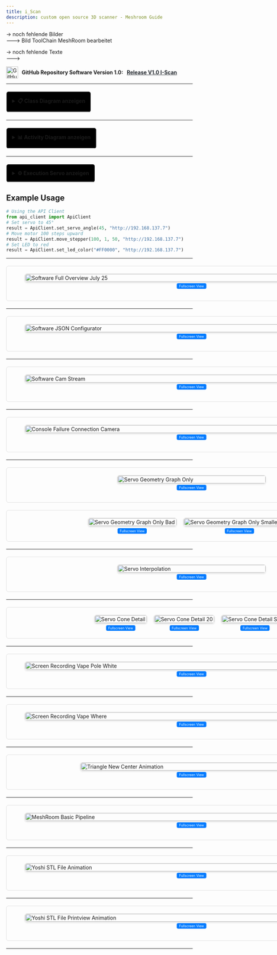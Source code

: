 ```yaml
---
title: i_Scan
description: custom open source 3D scanner - Meshroom Guide
---
```


-> noch fehlende Bilder \
---> Bild ToolChain MeshRoom bearbeitet 

-> noch fehlende Texte \
---> 

<div style="display: flex; align-items: center; gap: 10px; margin-bottom: 10px;">
  <img src="https://github.githubassets.com/images/modules/logos_page/GitHub-Mark.png" alt="GitHub Logo" style="width:32px; height:32px;">
  <strong>GitHub Repository Software Version 1.0:</strong>
  <a href="https://github.com/Nr44suessauer/I-Scan/tree/ReleaseVersion1.0" target="_blank" style="font-weight: bold; color: #24292f;">Release V1.0 I-Scan</a>
</div>

---


<details style="margin: 20px 0; border: 1px solid #ddd; border-radius: 6px; overflow: hidden; width: fit-content;">
  <summary style="background:hsl(0, 0.00%, 0.00%); padding: 15px; cursor: pointer; font-weight: bold; border-bottom: 1px solid #ddd; color: var(--color-primary); width: fit-content;">
    📋 Class Diagram anzeigen
  </summary>
  <div style="padding: 20px; width: 100vw; max-width: 1000px;">
    <div style="display: flex; flex-direction: row; align-items: flex-start; gap: 32px;">
      <div style="flex: 0 0 400px; min-width: 400px;">
        <h4 style="text-align: center; margin-bottom: 5px; font-size: 12px;">Class Diagram</h4>
        <iframe 
          src="https://docs.google.com/viewer?url=https://github.com/Nr44suessauer/nr44suessauer.github.io/raw/main/nuxt-app/assets/pictures/I-Scan/ClassDiagram_overview.pdf&embedded=true" 
          width="900px" 
          height="500px" 
          style="border: 1px solid #ddd; border-radius: 6px; box-shadow: 0 2px 4px rgba(0,0,0,0.1);">
        </iframe>
        <p style="text-align: center; margin-top: 5px;">
          <a href="https://github.com/Nr44suessauer/nr44suessauer.github.io/raw/main/nuxt-app/assets/pictures/I-Scan/ClassDiagram_overview.pdf" target="_blank" style="padding: 2px 6px; background: #007bff; color: white; text-decoration: none; border-radius: 4px; font-size: 9px;">
          Fullscreen View
          </a>
        </p>
      </div>
    </div>
    <details>
      <summary><strong>API Client Functions</strong></summary>
      <div style="overflow-x:auto;">
        <table>
          <thead>
            <tr>
              <th>Function</th>
              <th>Description</th>
              <th>Parameters</th>
              <th>Return Values</th>
              <th>Endpoint</th>
            </tr>
          </thead>
          <tbody>
            <tr>
              <td><code>make_request</code></td>
              <td>Sends an HTTP request to the specified API endpoint</td>
              <td><code>endpoint</code> (str): API endpoint<br><code>params</code> (dict, optional): Parameters<br><code>base_url</code> (str): Base URL<br><code>timeout</code> (int): Timeout in seconds</td>
              <td>str: API response or error message</td>
              <td>Variable</td>
            </tr>
            <tr>
              <td><code>set_servo_angle</code></td>
              <td>Sets the servo angle via the API</td>
              <td><code>angle</code> (int): Angle 0-90 degrees<br><code>base_url</code> (str): Base URL</td>
              <td>str: Confirmation message with result</td>
              <td>/setServo</td>
            </tr>
            <tr>
              <td><code>move_stepper</code></td>
              <td>Controls the stepper motor via the API</td>
              <td><code>steps</code> (int): Number of steps<br><code>direction</code> (int): Direction (1=up, -1=down)<br><code>speed</code> (int, optional): Speed<br><code>base_url</code> (str): Base URL</td>
              <td>str: Confirmation message with result</td>
              <td>/setMotor</td>
            </tr>
            <tr>
              <td><code>set_led_color</code></td>
              <td>Sets the LED color via the API</td>
              <td><code>color_hex</code> (str): Hex color code (e.g. &quot;#FF0000&quot;)<br><code>base_url</code> (str): Base URL</td>
              <td>str: Confirmation message with result</td>
              <td>/hexcolor</td>
            </tr>
            <tr>
              <td><code>set_led_brightness</code></td>
              <td>Sets the LED brightness via the API</td>
              <td><code>brightness</code> (int): Brightness 0-100%<br><code>base_url</code> (str): Base URL</td>
              <td>str: Confirmation message with result</td>
              <td>/setBrightness</td>
            </tr>
            <tr>
              <td><code>get_button_state</code></td>
              <td>Queries the button status via the API</td>
              <td><code>base_url</code> (str): Base URL<br><code>nocache</code> (bool): Prevent caching</td>
              <td>str: Button status response</td>
              <td>/getButtonState</td>
            </tr>
            <tr>
              <td><code>is_button_pressed</code></td>
              <td>Checks if button is pressed based on API response</td>
              <td><code>response</code>: API response to check</td>
              <td>bool: True if pressed, False otherwise</td>
              <td>-</td>
            </tr>
          </tbody>
        </table>
      </div>
    </details>
    <details>
      <summary><strong>Device Control Functions</strong></summary>
      <div style="overflow-x:auto;">
        <table>
          <thead>
            <tr>
              <th>Function</th>
              <th>Description</th>
              <th>Parameters</th>
              <th>Return Values</th>
              <th>Usage</th>
            </tr>
          </thead>
          <tbody>
            <tr>
              <td><code>servo_cmd</code></td>
              <td>Executes servo command directly</td>
              <td>None (uses GUI values)</td>
              <td>None (logs result)</td>
              <td>Direct servo control</td>
            </tr>
            <tr>
              <td><code>servo_auto_position_cmd</code></td>
              <td>Automatic servo positioning based on Y-position</td>
              <td>None (uses current position)</td>
              <td>None (logs result)</td>
              <td>Automatic alignment</td>
            </tr>
            <tr>
              <td><code>update_servo_target_center</code></td>
              <td>Updates target center for servo calculations</td>
              <td><code>center_x</code> (float): X coordinate<br><code>center_y</code> (float): Y coordinate</td>
              <td>None</td>
              <td>Configuration</td>
            </tr>
            <tr>
              <td><code>stepper_cmd</code></td>
              <td>Executes stepper motor command directly</td>
              <td>None (uses GUI values)</td>
              <td>None (logs result)</td>
              <td>Direct motor control</td>
            </tr>
            <tr>
              <td><code>led_cmd</code></td>
              <td>Sets LED color directly</td>
              <td>None (uses GUI values)</td>
              <td>None (logs result)</td>
              <td>LED color control</td>
            </tr>
            <tr>
              <td><code>bright_cmd</code></td>
              <td>Sets LED brightness directly</td>
              <td>None (uses GUI values)</td>
              <td>None (logs result)</td>
              <td>LED brightness control</td>
            </tr>
            <tr>
              <td><code>button_cmd</code></td>
              <td>Queries button status directly</td>
              <td>None</td>
              <td>None (logs status)</td>
              <td>Button status query</td>
            </tr>
            <tr>
              <td><code>home_func</code></td>
              <td>Executes home function (reference movement)</td>
              <td>None</td>
              <td>None (logs result)</td>
              <td>Initialization</td>
            </tr>
          </tbody>
        </table>
      </div>
    </details>
    <details>
      <summary><strong>Servo Angle Calculator Functions</strong></summary>
      <div style="overflow-x:auto;">
        <table>
          <thead>
            <tr>
              <th>Function</th>
              <th>Description</th>
              <th>Parameters</th>
              <th>Return Values</th>
              <th>Purpose</th>
            </tr>
          </thead>
          <tbody>
            <tr>
              <td><code>calculate_servo_angle_from_position</code></td>
              <td>Calculates servo angle based on Y-position</td>
              <td><code>current_y_position</code> (float): Current Y position</td>
              <td>int: Servo angle 0-90°</td>
              <td>Position calculation</td>
            </tr>
            <tr>
              <td><code>calculate_targeting_angle</code></td>
              <td>Calculates direct targeting angle to target center</td>
              <td><code>current_y_position</code> (float): Current Y position</td>
              <td>tuple: (angle_in_degrees, servo_angle)</td>
              <td>Target acquisition</td>
            </tr>
            <tr>
              <td><code>get_angle_info</code></td>
              <td>Returns detailed information about angle calculation</td>
              <td><code>current_y_position</code> (float): Current Y position</td>
              <td>dict: Detailed angle information</td>
              <td>Debug/Analysis</td>
            </tr>
            <tr>
              <td><code>update_target_center</code></td>
              <td>Updates target center coordinates</td>
              <td><code>new_x</code> (float): New X coordinate<br><code>new_y</code> (float): New Y coordinate</td>
              <td>None</td>
              <td>Configuration</td>
            </tr>
            <tr>
              <td><code>validate_servo_angle</code></td>
              <td>Checks if servo angle is valid</td>
              <td><code>angle</code> (int): Angle to check</td>
              <td>bool: True if valid (0-90°)</td>
              <td>Validation</td>
            </tr>
          </tbody>
        </table>
      </div>
    </details>
    <details>
      <summary><strong>Camera Configuration Functions</strong></summary>
      <div style="overflow-x:auto;">
        <table>
          <thead>
            <tr>
              <th>Function</th>
              <th>Description</th>
              <th>Parameters</th>
              <th>Return Values</th>
              <th>Purpose</th>
            </tr>
          </thead>
          <tbody>
            <tr>
              <td><code>load_config</code></td>
              <td>Loads configuration from JSON file</td>
              <td>None</td>
              <td>bool: True on success</td>
              <td>Initialization</td>
            </tr>
            <tr>
              <td><code>save_config</code></td>
              <td>Saves configuration to JSON file</td>
              <td>None</td>
              <td>bool: True on success</td>
              <td>Persistence</td>
            </tr>
            <tr>
              <td><code>create_default_config</code></td>
              <td>Creates default configuration</td>
              <td>None</td>
              <td>None</td>
              <td>Fallback</td>
            </tr>
            <tr>
              <td><code>get_cameras</code></td>
              <td>Gets all camera configurations</td>
              <td>None</td>
              <td>List[Dict]: Camera list</td>
              <td>Query</td>
            </tr>
            <tr>
              <td><code>get_enabled_cameras</code></td>
              <td>Gets only enabled cameras</td>
              <td>None</td>
              <td>List[Dict]: Enabled cameras</td>
              <td>Filtering</td>
            </tr>
            <tr>
              <td><code>get_camera_by_index</code></td>
              <td>Gets camera by index</td>
              <td><code>index</code> (int): Camera index</td>
              <td>Optional[Dict]: Camera or None</td>
              <td>Single query</td>
            </tr>
            <tr>
              <td><code>add_camera</code></td>
              <td>Adds new camera</td>
              <td><code>index</code> (int): Index<br><code>verbindung</code> (str): Connection<br><code>beschreibung</code> (str): Description<br><code>name</code> (str, optional): Name</td>
              <td>bool: True on success</td>
              <td>Configuration</td>
            </tr>
            <tr>
              <td><code>update_camera</code></td>
              <td>Updates camera configuration</td>
              <td><code>index</code> (int): Index<br><code>**kwargs</code>: Properties</td>
              <td>bool: True on success</td>
              <td>Modification</td>
            </tr>
            <tr>
              <td><code>remove_camera</code></td>
              <td>Removes camera from configuration</td>
              <td><code>index</code> (int): Index to remove</td>
              <td>bool: True on success</td>
              <td>Management</td>
            </tr>
            <tr>
              <td><code>parse_verbindung</code></td>
              <td>Parses connection string</td>
              <td><code>verbindung</code> (str): Connection string</td>
              <td>Dict: Parsed connection data</td>
              <td>Processing</td>
            </tr>
          </tbody>
        </table>
      </div>
    </details>   
    <details>
      <summary><strong>Queue Operations Functions</strong></summary>
      <div style="overflow-x:auto;">
        <table>
          <thead>
            <tr>
              <th>Function</th>
              <th>Description</th>
              <th>Parameters</th>
              <th>Return Values</th>
              <th>Purpose</th>
            </tr>
          </thead>
          <tbody>
            <tr>
              <td><code>add</code></td>
              <td>Adds operation to queue</td>
              <td><code>operation_type</code> (str): Operation type<br><code>params</code> (dict): Parameters<br><code>description</code> (str): Description</td>
              <td>None</td>
              <td>Queue management</td>
            </tr>
            <tr>
              <td><code>clear</code></td>
              <td>Empties the queue</td>
              <td>None</td>
              <td>None</td>
              <td>Reset</td>
            </tr>
            <tr>
              <td><code>import_from_csv</code></td>
              <td>Imports operations from CSV file</td>
              <td><code>file_path</code> (str): Path to CSV file</td>
              <td>bool: True on success</td>
              <td>Import</td>
            </tr>
            <tr>
              <td><code>export_to_csv</code></td>
              <td>Exports operations to CSV file</td>
              <td><code>file_path</code> (str): Target path</td>
              <td>bool: True on success</td>
              <td>Export</td>
            </tr>
            <tr>
              <td><code>remove</code></td>
              <td>Removes operation by index</td>
              <td><code>index</code> (int): Index to remove</td>
              <td>None</td>
              <td>Single removal</td>
            </tr>
            <tr>
              <td><code>execute_all</code></td>
              <td>Executes all operations in queue</td>
              <td><code>base_url</code> (str): API URL<br><code>widgets</code> (dict): GUI widgets<br><code>position_var</code>: Position<br><code>servo_angle_var</code>: Servo angle<br><code>last_distance_value</code>: Last distance<br><code>run_in_thread</code> (bool): Threading</td>
              <td>None</td>
              <td>Batch execution</td>
            </tr>
            <tr>
              <td><code>execute_single_operation</code></td>
              <td>Executes single operation</td>
              <td><code>operation</code>: Operation<br><code>base_url</code> (str): API URL<br>Additional parameters like <code>execute_all</code></td>
              <td>None</td>
              <td>Single execution</td>
            </tr>
            <tr>
              <td><code>pause_queue</code></td>
              <td>Pauses queue execution</td>
              <td>None</td>
              <td>None</td>
              <td>Control</td>
            </tr>
            <tr>
              <td><code>resume_queue</code></td>
              <td>Resumes queue execution</td>
              <td>None</td>
              <td>None</td>
              <td>Control</td>
            </tr>
            <tr>
              <td><code>stop_queue</code></td>
              <td>Stops queue execution</td>
              <td>None</td>
              <td>None</td>
              <td>Control</td>
            </tr>
          </tbody>
        </table>
      </div>
    </details>   
  </div>
</details>


---

<details style="margin: 20px 0; border: 1px solid #ddd; border-radius: 6px; overflow: hidden; width: fit-content;">
  <summary style="background:hsl(0, 0.00%, 0.00%); padding: 15px; cursor: pointer; font-weight: bold; border-bottom: 1px solid #ddd; color: var(--color-primary); width: fit-content;">
    📊 Activity Diagram anzeigen
  </summary>
  <div style="padding: 20px; width: 100vw; max-width: 1000px;">
    <div style="display: flex; align-items: flex-start; gap: 20px;">
      <div style="flex: 0 0 400px;">
        <h4 style="text-align: center; margin-bottom: 5px; font-size: 12px;">Activity Diagram</h4>
        <iframe 
          src="https://docs.google.com/viewer?url=https://github.com/Nr44suessauer/nr44suessauer.github.io/raw/main/nuxt-app/assets/pictures/I-Scan/full_activity_diagram_modular_version.pdf&embedded=true" 
          width="900px" 
          height="500px" 
          style="border: 1px solid #ddd; border-radius: 6px; box-shadow: 0 2px 4px rgba(0,0,0,0.1);">
        </iframe>
        <p style="text-align: center; margin-top: 5px;">
          <a href="https://github.com/Nr44suessauer/nr44suessauer.github.io/raw/main/nuxt-app/assets/pictures/I-Scan/full_activity_diagram_modular_version.pdf" target="_blank" style="padding: 2px 6px; background: #007bff; color: white; text-decoration: none; border-radius: 4px; font-size: 9px;">
            Fullscreen View
          </a>
        </p>
      </div>
    </div>
  </div>
</details>

---

<details style="margin: 20px 0; border: 1px solid #ddd; border-radius: 6px; overflow: hidden; width: fit-content;">
  <summary style="background:hsl(0, 0.00%, 0.00%); padding: 15px; cursor: pointer; font-weight: bold; border-bottom: 1px solid #ddd; color: var(--color-primary); width: fit-content;">
    ⚙️ Execution Servo anzeigen
  </summary>
  <div style="padding: 20px; width: 100vw; max-width: 1000px;">
    <div style="display: flex; align-items: flex-start; gap: 20px;">
      <div style="flex: 0 0 400px;">
        <h4 style="text-align: center; margin-bottom: 5px; font-size: 12px;">Execution Servo</h4>
        <iframe 
          src="https://docs.google.com/viewer?url=https://github.com/Nr44suessauer/nr44suessauer.github.io/raw/main/nuxt-app/assets/pictures/I-Scan/execution_servo.pdf&embedded=true" 
          width="900px" 
          height="350px" 
          style="border: 1px solid #ddd; border-radius: 6px; box-shadow: 0 2px 4px rgba(0,0,0,0.1);">
        </iframe>
        <p style="text-align: center; margin-top: 5px;">
          <a href="https://github.com/Nr44suessauer/nr44suessauer.github.io/raw/main/nuxt-app/assets/pictures/I-Scan/execution_servo.pdf" target="_blank" style="padding: 2px 6px; background: #007bff; color: white; text-decoration: none; border-radius: 4px; font-size: 9px;">
            Fullscreen View
          </a>
        </p>
      </div>
    </div>
  </div>
</details>




## Example Usage

```python
# Using the API Client
from api_client import ApiClient
# Set servo to 45°
result = ApiClient.set_servo_angle(45, "http://192.168.137.7")
# Move motor 100 steps upward
result = ApiClient.move_stepper(100, 1, 50, "http://192.168.137.7")
# Set LED to red
result = ApiClient.set_led_color("#FF0000", "http://192.168.137.7")
```
</details>

---

</details>

<div style="margin: 20px 0; border: 1px solid #ddd; border-radius: 6px; overflow: hidden; width: fit-content; padding: 20px; width: 100vw; max-width: 1000px;">
  <div style="display: flex; align-items: center; justify-content: center;">
    <img 
      src="https://github.com/Nr44suessauer/I-Scan/blob/main/docs/pictures/Software_Full_July25.PNG?raw=true" 
      alt="Software Full Overview July 25" 
      style="max-width: 900px; width: 100%; border: 1px solid #ddd; border-radius: 6px; box-shadow: 0 2px 4px rgba(0,0,0,0.1);" 
    />
  </div>
  <p style="text-align: center; margin-top: 5px;">
    <a href="https://github.com/Nr44suessauer/I-Scan/blob/main/docs/pictures/Software_Full_July25.PNG?raw=true" target="_blank" style="padding: 2px 6px; background: #007bff; color: white; text-decoration: none; border-radius: 4px; font-size: 9px;">
      Fullscreen View
    </a>
  </p>
</div>

---

<div style="margin: 20px 0; border: 1px solid #ddd; border-radius: 6px; overflow: hidden; width: fit-content; padding: 20px; width: 100vw; max-width: 1000px;">
  <div style="display: flex; align-items: center; justify-content: center;">
    <img 
      src="https://github.com/Nr44suessauer/I-Scan/blob/main/docs/pictures/Software_JSON_Configurator.PNG?raw=true" 
      alt="Software JSON Configurator" 
      style="max-width: 900px; width: 100%; border: 1px solid #ddd; border-radius: 6px; box-shadow: 0 2px 4px rgba(0,0,0,0.1);" 
    />
  </div>
  <p style="text-align: center; margin-top: 5px;">
    <a href="https://github.com/Nr44suessauer/I-Scan/blob/main/docs/pictures/Software_JSON_Configurator.PNG?raw=true" target="_blank" style="padding: 2px 6px; background: #007bff; color: white; text-decoration: none; border-radius: 4px; font-size: 9px;">
      Fullscreen View
    </a>
  </p>
</div>


---

<div style="margin: 20px 0; border: 1px solid #ddd; border-radius: 6px; overflow: hidden; width: fit-content; padding: 20px; width: 100vw; max-width: 1000px;">
  <div style="display: flex; align-items: center; justify-content: center;">
    <img 
      src="https://github.com/Nr44suessauer/I-Scan/blob/main/docs/pictures/Software_Cam_Stream.PNG?raw=true" 
      alt="Software Cam Stream" 
      style="max-width: 900px; width: 100%; border: 1px solid #ddd; border-radius: 6px; box-shadow: 0 2px 4px rgba(0,0,0,0.1);" 
    />
  </div>
  <p style="text-align: center; margin-top: 5px;">
    <a href="https://github.com/Nr44suessauer/I-Scan/blob/main/docs/pictures/Software_Cam_Stream.PNG?raw=true" target="_blank" style="padding: 2px 6px; background: #007bff; color: white; text-decoration: none; border-radius: 4px; font-size: 9px;">
      Fullscreen View
    </a>
  </p>
</div>


---

<div style="margin: 20px 0; border: 1px solid #ddd; border-radius: 6px; overflow: hidden; width: fit-content; padding: 20px; width: 100vw; max-width: 1000px;">
  <div style="display: flex; align-items: center; justify-content: center;">
    <img 
      src="https://github.com/Nr44suessauer/I-Scan/blob/main/docs/pictures/Console_failure_connection_camera.PNG?raw=true" 
      alt="Console Failure Connection Camera" 
      style="max-width: 900px; width: 100%; border: 1px solid #ddd; border-radius: 6px; box-shadow: 0 2px 4px rgba(0,0,0,0.1);" 
    />
  </div>
  <p style="text-align: center; margin-top: 5px;">
    <a href="https://github.com/Nr44suessauer/I-Scan/blob/main/docs/pictures/Console_failure_connection_camera.PNG?raw=true" target="_blank" style="padding: 2px 6px; background: #007bff; color: white; text-decoration: none; border-radius: 4px; font-size: 9px;">
      Fullscreen View
    </a>
  </p>
</div>

---



<div style="margin: 20px 0; border: 1px solid #ddd; border-radius: 6px; overflow: hidden; width: fit-content; padding: 20px; width: 100vw; max-width: 1000px;">
  <div style="display: flex; align-items: center; justify-content: center;">
    <img 
      src="https://github.com/Nr44suessauer/I-Scan/blob/main/docs/pictures/06_servo_geometry_graph_only.png?raw=true" 
      alt="Servo Geometry Graph Only" 
      style="max-width: 400px; width: 100%; border: 1px solid #ddd; border-radius: 6px; box-shadow: 0 2px 4px rgba(0,0,0,0.1);" 
    />
  </div>
  <p style="text-align: center; margin-top: 5px;">
    <a href="https://github.com/Nr44suessauer/I-Scan/blob/main/docs/pictures/06_servo_geometry_graph_only.png?raw=true" target="_blank" style="padding: 2px 6px; background: #007bff; color: white; text-decoration: none; border-radius: 4px; font-size: 9px;">
      Fullscreen View
    </a>
  </p>
</div>



<div style="margin: 20px 0; border: 1px solid #ddd; border-radius: 6px; overflow: hidden; width: fit-content; padding: 20px; width: 100vw; max-width: 1000px;">
  <div style="display: flex; flex-direction: row; align-items: flex-end; justify-content: center; gap: 20px;">
    <div style="display: flex; flex-direction: column; align-items: center;">
      <img 
        src="https://github.com/Nr44suessauer/I-Scan/blob/main/docs/pictures/06_servo_geometry_graph_only_bad.png?raw=true" 
        alt="Servo Geometry Graph Only Bad" 
        style="max-width: 300px; width: 100%; border: 1px solid #ddd; border-radius: 6px; box-shadow: 0 2px 4px rgba(0,0,0,0.1);" 
      />
      <a href="https://github.com/Nr44suessauer/I-Scan/blob/main/docs/pictures/06_servo_geometry_graph_only_bad.png?raw=true" target="_blank" style="margin-top: 5px; padding: 2px 6px; background: #007bff; color: white; text-decoration: none; border-radius: 4px; font-size: 9px; display: inline-block;">
        Fullscreen View
      </a>
    </div>
    <div style="display: flex; flex-direction: column; align-items: center;">
      <img 
        src="https://github.com/Nr44suessauer/I-Scan/blob/main/docs/pictures/06_servo_geometry_graph_only_smaler_cone.png?raw=true" 
        alt="Servo Geometry Graph Only Smaller Cone" 
        style="max-width: 300px; width: 100%; border: 1px solid #ddd; border-radius: 6px; box-shadow: 0 2px 4px rgba(0,0,0,0.1);" 
      />
      <a href="https://github.com/Nr44suessauer/I-Scan/blob/main/docs/pictures/06_servo_geometry_graph_only_smaler_cone.png?raw=true" target="_blank" style="margin-top: 5px; padding: 2px 6px; background: #007bff; color: white; text-decoration: none; border-radius: 4px; font-size: 9px; display: inline-block;">
        Fullscreen View
      </a>
    </div>
  </div>
</div>


---


<div style="margin: 20px 0; border: 1px solid #ddd; border-radius: 6px; overflow: hidden; width: fit-content; padding: 20px; width: 100vw; max-width: 1000px;">
  <div style="display: flex; align-items: center; justify-content: center;">
    <img 
      src="https://github.com/Nr44suessauer/I-Scan/blob/main/docs/pictures/06_servo_interpolation.png?raw=true" 
      alt="Servo Interpolation" 
      style="max-width: 400px; width: 100%; border: 1px solid #ddd; border-radius: 6px; box-shadow: 0 2px 4px rgba(0,0,0,0.1);" 
    />
  </div>
  <p style="text-align: center; margin-top: 5px;">
    <a href="https://github.com/Nr44suessauer/I-Scan/blob/main/docs/pictures/06_servo_interpolation.png?raw=true" target="_blank" style="padding: 2px 6px; background: #007bff; color: white; text-decoration: none; border-radius: 4px; font-size: 9px;">
      Fullscreen View
    </a>
  </p>
</div>



---



<div style="margin: 20px 0; border: 1px solid #ddd; border-radius: 6px; overflow: hidden; width: fit-content; padding: 20px; width: 100vw; max-width: 1000px;">
  <div style="display: flex; flex-direction: row; align-items: flex-end; justify-content: center; gap: 20px;">
    <div style="display: flex; flex-direction: column; align-items: center;">
      <img 
        src="https://github.com/Nr44suessauer/I-Scan/blob/main/docs/pictures/07_servo_cone_detail.png?raw=true" 
        alt="Servo Cone Detail" 
        style="max-width: 300px; width: 100%; border: 1px solid #ddd; border-radius: 6px; box-shadow: 0 2px 4px rgba(0,0,0,0.1);" 
      />
      <a href="https://github.com/Nr44suessauer/I-Scan/blob/main/docs/pictures/07_servo_cone_detail.png?raw=true" target="_blank" style="margin-top: 5px; padding: 2px 6px; background: #007bff; color: white; text-decoration: none; border-radius: 4px; font-size: 9px; display: inline-block;">
        Fullscreen View
      </a>
    </div>
    <div style="display: flex; flex-direction: column; align-items: center;">
      <img 
        src="https://github.com/Nr44suessauer/I-Scan/blob/main/docs/pictures/07_servo_cone_detail_20.png?raw=true" 
        alt="Servo Cone Detail 20" 
        style="max-width: 300px; width: 100%; border: 1px solid #ddd; border-radius: 6px; box-shadow: 0 2px 4px rgba(0,0,0,0.1);" 
      />
      <a href="https://github.com/Nr44suessauer/I-Scan/blob/main/docs/pictures/07_servo_cone_detail_20.png?raw=true" target="_blank" style="margin-top: 5px; padding: 2px 6px; background: #007bff; color: white; text-decoration: none; border-radius: 4px; font-size: 9px; display: inline-block;">
        Fullscreen View
      </a>
    </div>
    <div style="display: flex; flex-direction: column; align-items: center;">
      <img 
        src="https://github.com/Nr44suessauer/I-Scan/blob/main/docs/pictures/07_servo_cone_detail_small.png?raw=true" 
        alt="Servo Cone Detail Small" 
        style="max-width: 300px; width: 100%; border: 1px solid #ddd; border-radius: 6px; box-shadow: 0 2px 4px rgba(0,0,0,0.1);" 
      />
      <a href="https://github.com/Nr44suessauer/I-Scan/blob/main/docs/pictures/07_servo_cone_detail_small.png?raw=true" target="_blank" style="margin-top: 5px; padding: 2px 6px; background: #007bff; color: white; text-decoration: none; border-radius: 4px; font-size: 9px; display: inline-block;">
        Fullscreen View
      </a>
    </div>
  </div>
</div>


---


<div style="margin: 20px 0; border: 1px solid #ddd; border-radius: 6px; overflow: hidden; width: fit-content; padding: 20px; width: 100vw; max-width: 1000px;">
  <div style="display: flex; align-items: center; justify-content: center;">
    <img 
      src="https://github.com/Nr44suessauer/I-Scan/blob/main/docs/pictures/ScreenRecVapePoleWhite.gif?raw=true" 
      alt="Screen Recording Vape Pole White" 
      style="max-width: 900px; width: 100%; border: 1px solid #ddd; border-radius: 6px; box-shadow: 0 2px 4px rgba(0,0,0,0.1);" 
    />
  </div>
  <p style="text-align: center; margin-top: 5px;">
    <a href="https://github.com/Nr44suessauer/I-Scan/blob/main/docs/pictures/ScreenRecVapePoleWhite.gif?raw=true" target="_blank" style="padding: 2px 6px; background: #007bff; color: white; text-decoration: none; border-radius: 4px; font-size: 9px;">
      Fullscreen View
    </a>
  </p>
</div>


---


<div style="margin: 20px 0; border: 1px solid #ddd; border-radius: 6px; overflow: hidden; width: fit-content; padding: 20px; width: 100vw; max-width: 1000px;">
  <div style="display: flex; align-items: center; justify-content: center;">
    <img 
      src="https://github.com/Nr44suessauer/I-Scan/blob/main/docs/pictures/ScreenRecVapeWhere.gif?raw=true" 
      alt="Screen Recording Vape Where" 
      style="max-width: 900px; width: 100%; border: 1px solid #ddd; border-radius: 6px; box-shadow: 0 2px 4px rgba(0,0,0,0.1);" 
    />
  </div>
  <p style="text-align: center; margin-top: 5px;">
    <a href="https://github.com/Nr44suessauer/I-Scan/blob/main/docs/pictures/ScreenRecVapeWhere.gif?raw=true" target="_blank" style="padding: 2px 6px; background: #007bff; color: white; text-decoration: none; border-radius: 4px; font-size: 9px;">
      Fullscreen View
    </a>
  </p>
</div>



---

<div style="margin: 20px 0; border: 1px solid #ddd; border-radius: 6px; overflow: hidden; width: fit-content; padding: 20px; width: 100vw; max-width: 1000px;">
  <div style="display: flex; align-items: center; justify-content: center;">
    <img 
      src="https://github.com/Nr44suessauer/I-Scan/blob/main/docs/diagram/mathAnimations/Triangle_newCenter.gif?raw=true" 
      alt="Triangle New Center Animation" 
      style="max-width: 600px; width: 100%; border: 1px solid #ddd; border-radius: 6px; box-shadow: 0 2px 4px rgba(0,0,0,0.1);" 
    />
  </div>
  <p style="text-align: center; margin-top: 5px;">
    <a href="https://github.com/Nr44suessauer/I-Scan/blob/main/docs/diagram/mathAnimations/Triangle_newCenter.gif?raw=true" target="_blank" style="padding: 2px 6px; background: #007bff; color: white; text-decoration: none; border-radius: 4px; font-size: 9px;">
      Fullscreen View
    </a>
  </p>
</div>

---


<div style="margin: 20px 0; border: 1px solid #ddd; border-radius: 6px; overflow: hidden; width: fit-content; padding: 20px; width: 100vw; max-width: 1000px;">
  <div style="display: flex; align-items: center; justify-content: center;">
    <img 
      src="https://github.com/Nr44suessauer/I-Scan/blob/main/docs/pictures/MeshRoom_basic_pipeline.PNG?raw=true" 
      alt="MeshRoom Basic Pipeline" 
      style="max-width: 900px; width: 100%; border: 1px solid #ddd; border-radius: 6px; box-shadow: 0 2px 4px rgba(0,0,0,0.1);" 
    />
  </div>
  <p style="text-align: center; margin-top: 5px;">
    <a href="https://github.com/Nr44suessauer/I-Scan/blob/main/docs/pictures/MeshRoom_basic_pipeline.PNG?raw=true" target="_blank" style="padding: 2px 6px; background: #007bff; color: white; text-decoration: none; border-radius: 4px; font-size: 9px;">
      Fullscreen View
    </a>
  </p>
</div>



---



<div style="margin: 20px 0; border: 1px solid #ddd; border-radius: 6px; overflow: hidden; width: fit-content; padding: 20px; width: 100vw; max-width: 1000px;">
  <div style="display: flex; align-items: center; justify-content: center;">
    <img 
      src="https://github.com/Nr44suessauer/I-Scan/blob/main/docs/pictures/Yoshi_stl_file.gif?raw=true" 
      alt="Yoshi STL File Animation" 
      style="max-width: 900px; width: 100%; border: 1px solid #ddd; border-radius: 6px; box-shadow: 0 2px 4px rgba(0,0,0,0.1);" 
    />
  </div>
  <p style="text-align: center; margin-top: 5px;">
    <a href="https://github.com/Nr44suessauer/I-Scan/blob/main/docs/pictures/Yoshi_stl_file.gif?raw=true" target="_blank" style="padding: 2px 6px; background: #007bff; color: white; text-decoration: none; border-radius: 4px; font-size: 9px;">
      Fullscreen View
    </a>
  </p>
</div>



---



<div style="margin: 20px 0; border: 1px solid #ddd; border-radius: 6px; overflow: hidden; width: fit-content; padding: 20px; width: 100vw; max-width: 1000px;">
  <div style="display: flex; align-items: center; justify-content: center;">
    <img 
      src="https://github.com/Nr44suessauer/I-Scan/blob/main/docs/pictures/Yoshi_stl_file_printview.gif?raw=true" 
      alt="Yoshi STL File Printview Animation" 
      style="max-width: 900px; width: 100%; border: 1px solid #ddd; border-radius: 6px; box-shadow: 0 2px 4px rgba(0,0,0,0.1);" 
    />
  </div>
  <p style="text-align: center; margin-top: 5px;">
    <a href="https://github.com/Nr44suessauer/I-Scan/blob/main/docs/pictures/Yoshi_stl_file_printview.gif?raw=true" target="_blank" style="padding: 2px 6px; background: #007bff; color: white; text-decoration: none; border-radius: 4px; font-size: 9px;">
      Fullscreen View
    </a>
  </p>
</div>





---